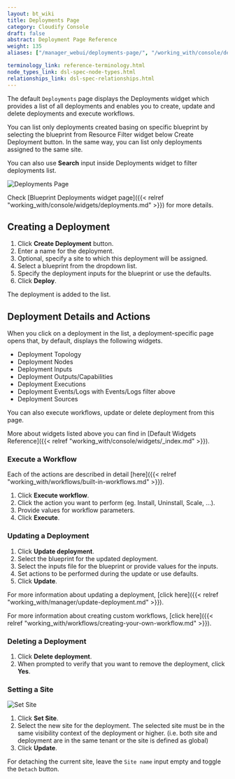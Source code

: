 ```yaml
---
layout: bt_wiki
title: Deployments Page
category: Cloudify Console
draft: false
abstract: Deployment Page Reference
weight: 135 
aliases: ["/manager_webui/deployments-page/", "/working_with/console/deployments-page/"]

terminology_link: reference-terminology.html
node_types_link: dsl-spec-node-types.html
relationships_link: dsl-spec-relationships.html
---
```


The default `Deployments` page displays the Deployments widget which provides a list of all deployments 
and enables you to create, update and delete deployments and execute workflows.

You can list only deployments created basing on specific blueprint by selecting 
the blueprint from Resource Filter widget below Create Deployment button. 
In the same way, you can list only deployments assigned to the same site.

You can also use **Search** input inside Deployments widget to filter deployments list.

![Deployments Page]( /images/ui/deploymentsPage/deployments-page.png )

Check [Blueprint Deployments widget page]({{< relref "working_with/console/widgets/deployments.md" >}}) for more details.

## Creating a Deployment

1. Click **Create Deployment** button.
2. Enter a name for the deployment.
3. Optional, specify a site to which this deployment will be assigned.
4. Select a blueprint from the dropdown list.
5. Specify the deployment inputs for the blueprint or use the defaults.
6. Click **Deploy**.

The deployment is added to the list.


## Deployment Details and Actions

When you click on a deployment in the list, a deployment-specific page opens that, by default, displays the following widgets. 

* Deployment Topology
* Deployment Nodes
* Deployment Inputs
* Deployment Outputs/Capabilities
* Deployment Executions
* Deployment Events/Logs with Events/Logs filter above
* Deployment Sources

You can also execute workflows, update or delete deployment from this page.

More about widgets listed above you can find in [Default Widgets Reference]({{< relref "working_with/console/widgets/_index.md" >}}).


### Execute a Workflow

Each of the actions are described in detail [here]({{< relref "working_with/workflows/built-in-workflows.md" >}}).

1. Click **Execute workflow**.
2. Click the action you want to perform (eg. Install, Uninstall, Scale, ...).
3. Provide values for workflow parameters. 
4. Click **Execute**.


### Updating a Deployment

1. Click **Update deployment**.
2. Select the blueprint for the updated deployment.
3. Select the inputs file for the blueprint or provide values for the inputs.
4. Set actions to be performed during the update or use defaults.  
5. Click **Update**.

For more information about updating a deployment, [click here]({{< relref "working_with/manager/update-deployment.md" >}}).

For more information about creating custom workflows, [click here]({{< relref "working_with/workflows/creating-your-own-workflow.md" >}}).


### Deleting a Deployment

1. Click **Delete deployment**.
2. When prompted to verify that you want to remove the deployment, click **Yes**.


### Setting a Site

![Set Site]( /images/ui/deploymentsPage/set-site.png )

1. Click **Set Site**.
2. Select the new site for the deployment. The selected site must be in the same visibility context of the deployment or higher. (i.e. both site and deployment are in the same tenant or the site is defined as global) 
3. Click **Update**.

For detaching the current site, leave the `Site name` input empty and toggle the `Detach` button.
